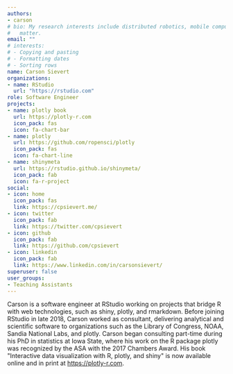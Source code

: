 ```yaml
---
authors:
- carson
# bio: My research interests include distributed robotics, mobile computing and programmable
#   matter.
email: ""
# interests:
# - Copying and pasting
# - Formatting dates
# - Sorting rows
name: Carson Sievert
organizations:
- name: RStudio
  url: "https://rstudio.com"
role: Software Engineer
projects:
- name: plotly book
  url: https://plotly-r.com
  icon_pack: fas
  icon: fa-chart-bar
- name: plotly
  url: https://github.com/ropensci/plotly
  icon_pack: fas
  icon: fa-chart-line
- name: shinymeta
  url: https://rstudio.github.io/shinymeta/
  icon_pack: fab
  icon: fa-r-project
social:
- icon: home
  icon_pack: fas
  link: https://cpsievert.me/
- icon: twitter
  icon_pack: fab
  link: https://twitter.com/cpsievert
- icon: github
  icon_pack: fab
  link: https://github.com/cpsievert
- icon: linkedin
  icon_pack: fab
  link: https://www.linkedin.com/in/carsonsievert/
superuser: false
user_groups:
- Teaching Assistants
---
```


Carson is a software engineer at RStudio working on projects that bridge R with web technologies, such as shiny, plotly, and rmarkdown. Before joining RStudio in late 2018, Carson worked as consultant, delivering analytical and scientific software to organizations such as the Library of Congress, NOAA, Sandia National Labs, and plotly. Carson began consulting part-time during his PhD in statistics at Iowa State, where his work on the R package plotly was recognized by the ASA with the 2017 Chambers Award. His book "Interactive data visualization with R, plotly, and shiny" is now available online and in print at <https://plotly-r.com>.
